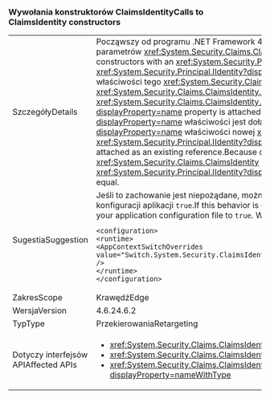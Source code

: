 ### <a name="calls-to-claimsidentity-constructors"></a><span data-ttu-id="cf953-101">Wywołania konstruktorów ClaimsIdentity</span><span class="sxs-lookup"><span data-stu-id="cf953-101">Calls to ClaimsIdentity constructors</span></span>

|   |   |
|---|---|
|<span data-ttu-id="cf953-102">Szczegóły</span><span class="sxs-lookup"><span data-stu-id="cf953-102">Details</span></span>|<span data-ttu-id="cf953-103">Począwszy od programu .NET Framework 4.6.2, została zmieniona w sposób <xref:System.Security.Claims.ClaimsIdentity> konstruktorów z <xref:System.Security.Principal.IIdentity?displayProperty=name> zestaw parametrów <xref:System.Security.Claims.ClaimsIdentity.Actor?displayProperty=name> właściwości.</span><span class="sxs-lookup"><span data-stu-id="cf953-103">Starting with the .NET Framework 4.6.2, there is a change in how <xref:System.Security.Claims.ClaimsIdentity> constructors with an <xref:System.Security.Principal.IIdentity?displayProperty=name> parameter set the <xref:System.Security.Claims.ClaimsIdentity.Actor?displayProperty=name> property.</span></span> <span data-ttu-id="cf953-104">Jeśli <xref:System.Security.Principal.IIdentity?displayProperty=name> argument jest <xref:System.Security.Claims.ClaimsIdentity> obiektu i <xref:System.Security.Claims.ClaimsIdentity.Actor?displayProperty=name> właściwości tego <xref:System.Security.Claims.ClaimsIdentity> obiekt nie jest <code>null</code>, <xref:System.Security.Claims.ClaimsIdentity.Actor?displayProperty=name> właściwości jest podłączany przy użyciu <xref:System.Security.Claims.ClaimsIdentity.Clone> metody.</span><span class="sxs-lookup"><span data-stu-id="cf953-104">If the <xref:System.Security.Principal.IIdentity?displayProperty=name> argument is a <xref:System.Security.Claims.ClaimsIdentity> object, and the <xref:System.Security.Claims.ClaimsIdentity.Actor?displayProperty=name> property of that <xref:System.Security.Claims.ClaimsIdentity> object is not <code>null</code>, the <xref:System.Security.Claims.ClaimsIdentity.Actor?displayProperty=name> property is attached by using the <xref:System.Security.Claims.ClaimsIdentity.Clone> method.</span></span> <span data-ttu-id="cf953-105">W ramach 4.6.1 i wcześniejszych wersjach <xref:System.Security.Claims.ClaimsIdentity.Actor?displayProperty=name> właściwości jest dołączony jako odwołanie do istniejącej. Z powodu tej zmiany w programie .NET Framework 4.6.2 <xref:System.Security.Claims.ClaimsIdentity.Actor?displayProperty=name> właściwości nowej <xref:System.Security.Claims.ClaimsIdentity> obiektu nie jest równa <xref:System.Security.Claims.ClaimsIdentity.Actor?displayProperty=name> właściwości konstruktora <xref:System.Security.Principal.IIdentity?displayProperty=name> argumentu.</span><span class="sxs-lookup"><span data-stu-id="cf953-105">In the Framework 4.6.1 and earlier versions, the <xref:System.Security.Claims.ClaimsIdentity.Actor?displayProperty=name> property is attached as an existing reference.Because of this change, starting with the .NET Framework 4.6.2, the <xref:System.Security.Claims.ClaimsIdentity.Actor?displayProperty=name> property of the new <xref:System.Security.Claims.ClaimsIdentity> object is not equal to the <xref:System.Security.Claims.ClaimsIdentity.Actor?displayProperty=name> property of the constructor's <xref:System.Security.Principal.IIdentity?displayProperty=name> argument.</span></span> <span data-ttu-id="cf953-106">W programie .NET Framework 4.6.1 i wcześniejszych wersjach jest taka sama.</span><span class="sxs-lookup"><span data-stu-id="cf953-106">In the .NET Framework 4.6.1 and earlier versions, it is equal.</span></span>|
|<span data-ttu-id="cf953-107">Sugestia</span><span class="sxs-lookup"><span data-stu-id="cf953-107">Suggestion</span></span>|<span data-ttu-id="cf953-108">Jeśli to zachowanie jest niepożądane, można przywrócić poprzednie ustawienia <code>Switch.System.Security.ClaimsIdentity.SetActorAsReferenceWhenCopyingClaimsIdentity</code> przełącznika znajdujących się w pliku konfiguracji aplikacji <code>true</code>.</span><span class="sxs-lookup"><span data-stu-id="cf953-108">If this behavior is undesirable, you can restore the previous behavior by setting the <code>Switch.System.Security.ClaimsIdentity.SetActorAsReferenceWhenCopyingClaimsIdentity</code> switch in your application configuration file to <code>true</code>.</span></span> <span data-ttu-id="cf953-109">Wymaga to, że Dodaj następujący kod do <code>&lt;runtime&gt;</code> sekcji w pliku web.config:</span><span class="sxs-lookup"><span data-stu-id="cf953-109">This requires that you add the following to the <code>&lt;runtime&gt;</code> section of your web.config file:</span></span><pre><code class="language-xml">&lt;configuration&gt;&#13;&#10;&lt;runtime&gt;&#13;&#10;&lt;AppContextSwitchOverrides value=&quot;Switch.System.Security.ClaimsIdentity.SetActorAsReferenceWhenCopyingClaimsIdentity=true&quot; /&gt;&#13;&#10;&lt;/runtime&gt;&#13;&#10;&lt;/configuration&gt;&#13;&#10;</code></pre>|
|<span data-ttu-id="cf953-110">Zakres</span><span class="sxs-lookup"><span data-stu-id="cf953-110">Scope</span></span>|<span data-ttu-id="cf953-111">Krawędź</span><span class="sxs-lookup"><span data-stu-id="cf953-111">Edge</span></span>|
|<span data-ttu-id="cf953-112">Wersja</span><span class="sxs-lookup"><span data-stu-id="cf953-112">Version</span></span>|<span data-ttu-id="cf953-113">4.6.2</span><span class="sxs-lookup"><span data-stu-id="cf953-113">4.6.2</span></span>|
|<span data-ttu-id="cf953-114">Typ</span><span class="sxs-lookup"><span data-stu-id="cf953-114">Type</span></span>|<span data-ttu-id="cf953-115">Przekierowania</span><span class="sxs-lookup"><span data-stu-id="cf953-115">Retargeting</span></span>|
|<span data-ttu-id="cf953-116">Dotyczy interfejsów API</span><span class="sxs-lookup"><span data-stu-id="cf953-116">Affected APIs</span></span>|<ul><li><xref:System.Security.Claims.ClaimsIdentity.%23ctor(System.Security.Principal.IIdentity)?displayProperty=nameWithType></li><li><xref:System.Security.Claims.ClaimsIdentity.%23ctor(System.Security.Principal.IIdentity,System.Collections.Generic.IEnumerable{System.Security.Claims.Claim})?displayProperty=nameWithType></li><li><xref:System.Security.Claims.ClaimsIdentity.%23ctor(System.Security.Principal.IIdentity,System.Collections.Generic.IEnumerable{System.Security.Claims.Claim},System.String,System.String,System.String)?displayProperty=nameWithType></li></ul>|

